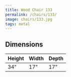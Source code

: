 ```yaml
---
title: Wood Chair 133
permalink: /chairs/133/
image: chairs/133.jpg
tags: metal
---
```

## Dimensions

Height | Width  | Depth
-------|--------|-------
34"    | 17"    | 17"